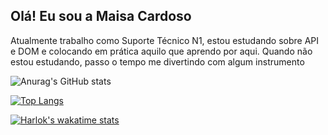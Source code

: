## Olá! Eu sou a Maisa Cardoso
Atualmente trabalho como Suporte Técnico N1, estou estudando sobre API e DOM e colocando em prática aquilo que aprendo por aqui. Quando não estou estudando, passo o tempo me divertindo com algum instrumento


![Anurag's GitHub stats](https://github-readme-stats.vercel.app/api?username=MaisaSilvac&show_icons=true&theme=tokyonight)

[![Top Langs](https://github-readme-stats.vercel.app/api/top-langs/?username=MaisaSilvac)](https://github.com/MaisaSilvac/github-readme-stats)

[![Harlok's wakatime stats](https://github-readme-stats.vercel.app/api/wakatime?username=MaisaSilvac)](https://github.com/MaisaSilvac/github-readme-stats)
